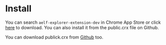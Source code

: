 # Install

You can search `aelf-explorer-extension-dev` in Chrome App Store or click [here](https://chrome.google.com/webstore/detail/aelf-explorer-extension-d/mlmlhipeonlflbcclinpbmcjdnpnmkpf) to download. You can also install it from the public.crx file on Github.

You can download publick.crx from [Github](https://github.com/AElfProject/aelf-web-extension/tree/master/installFiles) too.

